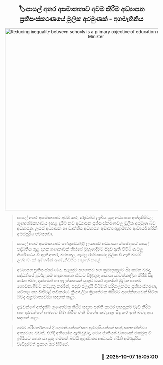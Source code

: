<p align='center'><b><h2 align='center' title='Reducing inequality between schools is a primary objective of education reform - Prime Minister'>🏷පාසල් අතර අසමානතාව අවම කිරීම අධ්‍යාපන ප්‍රතිසංස්කරණයේ මූලික අරමුණක් - අගමැතිනිය</h2></b></p>
<p align='center'><img src='https://helakuru.sgp1.cdn.digitaloceanspaces.com/esana/images/lib/harini-amara-vide.jpg' width='600' alt='Reducing inequality between schools is a primary objective of education reform - Prime Minister'></p>

> පාසල් අතර අසමානතාව අවම කර, දරුවන්ට ලැබීය යුතු අධ්‍යාපන අත්දැකීම්වල ගුණාත්මකභාවය ඉහළ දැමීම නව අධ්‍යාපන ප්‍රතිසංස්කරණවල මූලික අරමුණ බව අධ්‍යාපන, උසස් අධ්‍යාපන හා වෘත්තීය අධ්‍යාපන අමාත්‍ය අග්‍රාමාත්‍ය ආචාර්ය හරිනි අමරසූරිය පවසනවා.

> පාසල් අතර අසමානතාව හේතුවෙන් ශ්‍රී ලංකාවේ අධ්‍යාපන ක්ෂේත්‍රයේ පාසල් පද්ධතිය තුළ දශක ගණනාවක් තිස්සේ මුහුණදීමට සිදුව ඇති විවිධ ගැටලු නිර්මාණය වී ඇති අතර, බරපතල ගැටලු රාශියකටද මූලික වී ඇති බවයි උත්සවයක් අමතමින් අගමැතිවරිය සඳහන් කළේ.

> අධ්‍යාපන ප්‍රතිසංස්කරණය, සැලසුම් සහගතව සහ ක්‍රමානුකූලව සිදු කරන බවද, පද්ධතියේ දුර්වලකම හඳුනාගෙන ඒවාට පිළිතුරු සොයා යාවත්කාලීන කිරීම් සිදු කරන බවද, දැක්මෙන් හා ඉලක්කයෙන් යුතුව වසර තුනකින් මූලික පදනම ගොඩනැගීමට කටයුතු කරමින්, පසුව ඵලදායී විධිමත් පරිපාලනමය ප්‍රතිසංස්කරණ, යටිතල සහ ඩිජිටල් නවීකරණ ක්‍රියාවලිය ක්‍රියාත්මක කිරීමට ‍අපේක්ෂාවෙන් සිටින බවද අග්‍රාමාත්‍යවරිය සඳහන් කළා.

> දරුවන්ගේ අත්දැකීම් ගුණාත්මක කිරීම සඳහා පන්ති කාමර පහසුකම් වැඩි කිරීම සහ දරුවන්ගේ සංඛ්‍යාව සීමා කිරීම වැනි විශේෂ කටයුතුද සිදු කර ඇති බවද ඇය සඳහන් කළා.

> මෙම පරිවර්තනයේ දී දෙමාපියන්ගේ සහ පුරවැසියන්ගේ සෘජු සහභාගීත්වය අත්‍යවශ්‍ය බවත්, එහිදී අභියෝග ඇති වුවද, මෙය ජාතියක් වශයෙන් එකමුතු වී ඉදිරියට ගෙන යා යුතු ගමනක් බවයි අග්‍රාමාත්‍ය ආචාර්ය හරිනි අමරසූරිය වැඩිදුරටත් ප්‍රකාශ කර සිටියේ.



<h3 align='right'><a href='https://www.helakuru.lk/esana/p/114264/'>📅 2025-10-07 15:05:00</a></h3>
